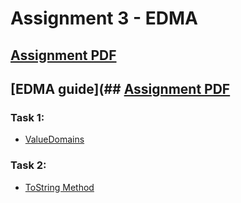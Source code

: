 # Assignment 3 - EDMA

## [Assignment PDF ](https://github.com/fred8728/SOFT_DBD/blob/master/EDMA/Assignment3.pdf)
## [EDMA guide](## [Assignment PDF ](https://github.com/fred8728/SOFT_DBD/blob/master/EDMA/Assignment3.pdf)

### Task 1: 
* [ValueDomains](https://github.com/fred8728/SOFT_DBD/blob/master/EDMA/EDMA/edmasrc/Student.edma)

### Task 2:
* [ToString Method](https://github.com/fred8728/SOFT_DBD/blob/master/EDMA/EDMA/src/testing/Test.java)
